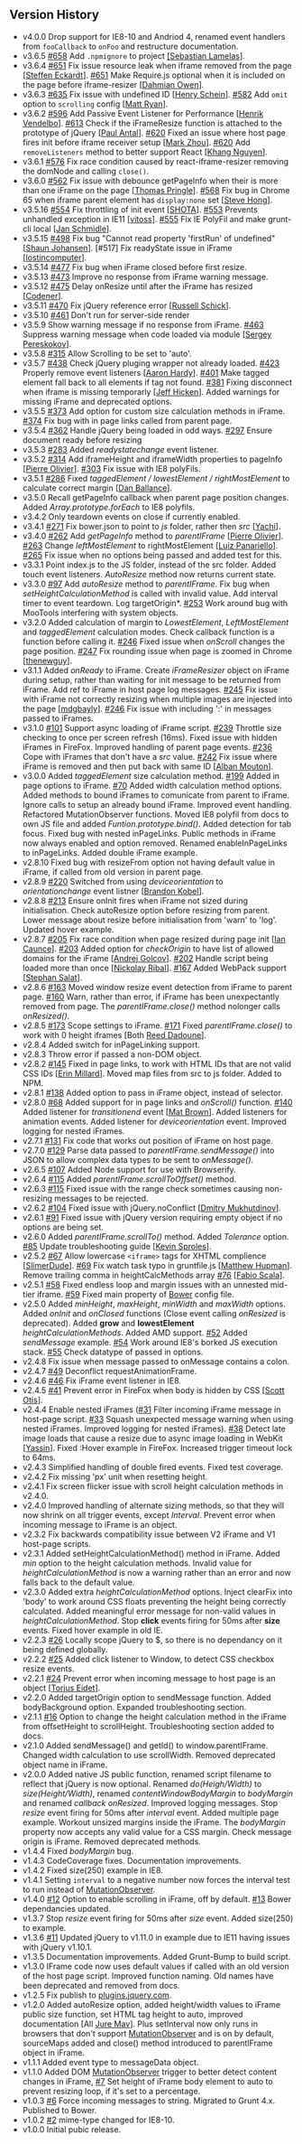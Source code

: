 ## Version History

- v4.0.0 Drop support for IE8-10 and Andriod 4, renamed event handlers from `fooCallback` to `onFoo` and restructure documentation.
- v3.6.5 [#658](https://github.com/davidjbradshaw/iframe-resizer/pull/658) Add `.npmignore` to project [[Sebastian Lamelas]](smulesoft).
- v3.6.4 [#651](https://github.com/davidjbradshaw/iframe-resizer/pull/651) Fix issue resource leak when iframe removed from the page [[Steffen Eckardt](seckardt)]. [#651](https://github.com/davidjbradshaw/iframe-resizer/pull/651) Make Require.js optional when it is included on the page before iframe-resizer [[Dahmian Owen](dahmian)].
- v3.6.3 [#635](https://github.com/davidjbradshaw/iframe-resizer/pull/635) Fix issue with undefined ID [[Henry Schein](ddxdental)]. [#582](https://github.com/davidjbradshaw/iframe-resizer/pull/582) Add `omit` option to `scrolling` config [[Matt Ryan](mryand)].
- v3.6.2 [#596](https://github.com/davidjbradshaw/iframe-resizer/pull/596) Add Passive Event Listener for Performance [[Henrik Vendelbo](thepian)]. [#613](https://github.com/davidjbradshaw/iframe-resizer/pull/613) Check if the iFrameResize function is attached to the prototype of jQuery [[Paul Antal](paul-antal)]. [#620](https://github.com/davidjbradshaw/iframe-resizer/pull/620) Fixed an issue where host page fires init before iframe receiver setup [[Mark Zhou](mrmarktyy)]. [#620](https://github.com/davidjbradshaw/iframe-resizer/pull/620) Add `removeListeners` method to better support React [[Khang Nguyen](khangiskhan)].
- v3.6.1 [#576](https://github.com/davidjbradshaw/iframe-resizer/pull/576) Fix race condition caused by react-iframe-resizer removing the domNode and calling `close()`.
- v3.6.0 [#562](https://github.com/davidjbradshaw/iframe-resizer/pull/562) Fix issue with debounce getPageInfo when their is more than one iFrame on the page [[Thomas Pringle](thomaspringle)]. [#568](https://github.com/davidjbradshaw/iframe-resizer/pull/568) Fix bug in Chrome 65 when iframe parent element has `display:none` set [[Steve Hong](aniude)].
- v3.5.16 [#554](https://github.com/davidjbradshaw/iframe-resizer/issues/554) Fix throttling of init event [[SHOTA](senta)]. [#553](https://github.com/davidjbradshaw/iframe-resizer/issues/553) Prevents unhandled exception in IE11 [[vitoss](vitoss)]. [#555](https://github.com/davidjbradshaw/iframe-resizer/issues/555) Fix IE PolyFil and make grunt-cli local [[Jan Schmidle](bitcloud)].
- v3.5.15 [#498](https://github.com/davidjbradshaw/iframe-resizer/issues/498) Fix bug "Cannot read property 'firstRun' of undefined" [[Shaun Johansen](shaunjohansen)]. [#517] Fix readyState issue in iFrame [[lostincomputer](lostincomputer)].
- v3.5.14 [#477](https://github.com/davidjbradshaw/iframe-resizer/issues/477) Fix bug when iFrame closed before first resize.
- v3.5.13 [#473](https://github.com/davidjbradshaw/iframe-resizer/issues/473) Improve no response from iFrame warning message.
- v3.5.12 [#475](https://github.com/davidjbradshaw/iframe-resizer/issues/475) Delay onResize until after the iFrame has resized [[Codener](codener)].
- v3.5.11 [#470](https://github.com/davidjbradshaw/iframe-resizer/issues/470) Fix jQuery reference error [[Russell Schick](rschick)].
- v3.5.10 [#461](https://github.com/davidjbradshaw/iframe-resizer/issues/461) Don't run for server-side render
- v3.5.9 Show warning message if no response from iFrame. [#463](https://github.com/davidjbradshaw/iframe-resizer/issues/463) Suppress warning message when code loaded via module [[Sergey Pereskokov](SerjoPepper)].
- v3.5.8 [#315](https://github.com/davidjbradshaw/iframe-resizer/issues/315) Allow Scrolling to be set to 'auto'.
- v3.5.7 [#438](https://github.com/davidjbradshaw/iframe-resizer/issues/438) Check jQuery pluging wrapper not already loaded. [#423](https://github.com/davidjbradshaw/iframe-resizer/issues/423) Properly remove event listeners [[Aaron Hardy](Aaronius)]. [#401](https://github.com/davidjbradshaw/iframe-resizer/issues/401) Make tagged element fall back to all elements if tag not found. [#381](https://github.com/davidjbradshaw/iframe-resizer/issues/381) Fixing disconnect when iframe is missing temporarly [[Jeff Hicken](jhicken)]. Added warnings for missing iFrame and deprecated options.
- v3.5.5 [#373](https://github.com/davidjbradshaw/iframe-resizer/issues/373) Add option for custom size calculation methods in iFrame. [#374](https://github.com/davidjbradshaw/iframe-resizer/issues/374) Fix bug with in page links called from parent page.
- v3.5.4 [#362](https://github.com/davidjbradshaw/iframe-resizer/issues/362) Handle jQuery being loaded in odd ways. [#297](https://github.com/davidjbradshaw/iframe-resizer/issues/297) Ensure document ready before resizing
- v3.5.3 [#283](https://github.com/davidjbradshaw/iframe-resizer/issues/283) Added _readystatechange_ event listener.
- v3.5.2 [#314](https://github.com/davidjbradshaw/iframe-resizer/pull/314) Add iframeHeight and iframeWidth properties to pageInfo [[Pierre Olivier](https://github.com/pomartel)]. [#303](https://github.com/davidjbradshaw/iframe-resizer/issues/303) Fix issue with IE8 polyFils.
- v3.5.1 [#286](https://github.com/davidjbradshaw/iframe-resizer/issues/286) Fixed _taggedElement / lowestElement / rightMostElement_ to calculate correct margin [[Dan Ballance](danballance)].
- v3.5.0 Recall getPageInfo callback when parent page position changes. Added _Array.prototype.forEach_ to IE8 polyfils.
- v3.4.2 Only teardown events on close if currently enabled.
- v3.4.1 [#271](https://github.com/davidjbradshaw/iframe-resizer/issues/271) Fix bower.json to point to _js_ folder, rather then _src_ [[Yachi](https://github.com/yachi)].
- v3.4.0 [#262](https://github.com/davidjbradshaw/iframe-resizer/issues/262) Add _getPageInfo_ method to _parentIFrame_ [[Pierre Olivier](https://github.com/pomartel)]. [#263](https://github.com/davidjbradshaw/iframe-resizer/issues/263) Change _leftMostElement_ to rightMostElement [[Luiz Panariello](https://github.com/LuizPanariello)]. [#265](https://github.com/davidjbradshaw/iframe-resizer/issues/265) Fix issue when no options being passed and added test for this.
- v3.3.1 Point index.js to the JS folder, instead of the src folder. Added touch event listeners. _AutoResize_ method now returns current state.
- v3.3.0 [#97](https://github.com/davidjbradshaw/iframe-resizer/issues/97) Add _autoResize_ method to _parentIFrame_. Fix bug when _setHeightCalculationMethod_ is called with invalid value. Add interval timer to event teardown. Log targetOrigin\*. [#253](https://github.com/davidjbradshaw/iframe-resizer/issues/253) Work around bug with MooTools interfering with system objects.
- v3.2.0 Added calculation of margin to _LowestElement_, _LeftMostElement_ and _taggedElement_ calculation modes. Check callback function is a function before calling it. [#246](https://github.com/davidjbradshaw/iframe-resizer/issues/246) Fixed issue when _onScroll_ changes the page position. [#247](https://github.com/davidjbradshaw/iframe-resizer/issues/247) Fix rounding issue when page is zoomed in Chrome [[thenewguy](https://github.com/thenewguy)].
- v3.1.1 Added _onReady_ to iFrame. Create _iFrameResizer_ object on iFrame during setup, rather than waiting for init message to be returned from iFrame. Add ref to iFrame in host page log messages. [#245](https://github.com/davidjbradshaw/iframe-resizer/issues/245) Fix issue with iFrame not correctly resizing when multiple images are injected into the page [[mdgbayly](https://github.com/mdgbayly)]. [#246](https://github.com/davidjbradshaw/iframe-resizer/issues/246) Fix issue with including ':' in messages passed to iFrames.
- v3.1.0 [#101](https://github.com/davidjbradshaw/iframe-resizer/issues/101) Support async loading of iFrame script. [#239](https://github.com/davidjbradshaw/iframe-resizer/issues/239) Throttle size checking to once per screen refresh (16ms). Fixed issue with hidden iFrames in FireFox. Improved handling of parent page events. [#236](https://github.com/davidjbradshaw/iframe-resizer/issues/236) Cope with iFrames that don't have a _src_ value. [#242](https://github.com/davidjbradshaw/iframe-resizer/issues/242) Fix issue where iFrame is removed and then put back with same ID [[Alban Mouton](https://github.com/albanm)].
- v3.0.0 Added _taggedElement_ size calculation method. [#199](https://github.com/davidjbradshaw/iframe-resizer/issues/199) Added in page options to iFrame. [#70](https://github.com/davidjbradshaw/iframe-resizer/issues/70) Added width calculation method options. Added methods to bound iFrames to comunicate from parent to iFrame. Ignore calls to setup an already bound iFrame. Improved event handling. Refactored MutationObserver functions. Moved IE8 polyfil from docs to own JS file and added _Funtion.prototype.bind()_. Added detection for tab focus. Fixed bug with nested inPageLinks. Public methods in iFrame now always enabled and option removed. Renamed enableInPageLinks to inPageLinks. Added double iFrame example.
- v2.8.10 Fixed bug with resizeFrom option not having default value in iFrame, if called from old version in parent page.
- v2.8.9 [#220](https://github.com/davidjbradshaw/iframe-resizer/issues/220) Switched from using _deviceorientation_ to _orientationchange_ event listner [[Brandon Kobel](https://github.com/kobelb)].
- v2.8.8 [#213](https://github.com/davidjbradshaw/iframe-resizer/issues/213) Ensure onInit fires when iFrame not sized during initialisation. Check autoResize option before resizing from parent. Lower message about resize before initialisation from 'warn' to 'log'. Updated hover example.
- v2.8.7 [#205](https://github.com/davidjbradshaw/iframe-resizer/issues/205) Fix race condition when page resized during page init [[Ian Caunce](https://github.com/IanCaunce)]. [#203](https://github.com/davidjbradshaw/iframe-resizer/issues/203) Added option for _checkOrigin_ to have list of allowed domains for the iFrame [[Andrej Golcov](https://github.com/andrej2k)]. [#202](https://github.com/davidjbradshaw/iframe-resizer/issues/202) Handle script being loaded more than once [[Nickolay Ribal](https://github.com/elektronik2k5)].
  [#167](https://github.com/davidjbradshaw/iframe-resizer/issues/167) Added WebPack support [[Stephan Salat](https://github.com/ssalat)].
- v2.8.6 [#163](https://github.com/davidjbradshaw/iframe-resizer/issues/163) Moved window resize event detection from iFrame to parent page. [#160](https://github.com/davidjbradshaw/iframe-resizer/issues/160) Warn, rather than error, if iFrame has been unexpectantly removed from page. The _parentIFrame.close()_ method nolonger calls _onResized()_.
- v2.8.5 [#173](https://github.com/davidjbradshaw/iframe-resizer/issues/173) Scope settings to iFrame. [#171](https://github.com/davidjbradshaw/iframe-resizer/issues/171) Fixed _parentIFrame.close()_ to work with 0 height iframes [Both [Reed Dadoune](https://github.com/ReedD)].
- v2.8.4 Added switch for inPageLinking support.
- v2.8.3 Throw error if passed a non-DOM object.
- v2.8.2 [#145](https://github.com/davidjbradshaw/iframe-resizer/issues/145) Fixed in page links, to work with HTML IDs that are not valid CSS IDs [[Erin Millard](https://github.com/ezzatron)]. Moved map files from src to js folder. Added to NPM.
- v2.8.1 [#138](https://github.com/davidjbradshaw/iframe-resizer/issues/138) Added option to pass in iFrame object, instead of selector.
- v2.8.0 [#68](https://github.com/davidjbradshaw/iframe-resizer/issues/68) Added support for in page links and _onScroll()_ function. [#140](https://github.com/davidjbradshaw/iframe-resizer/issues/140) Added listener for _transitionend_ event [[Mat Brown](https://github.com/outoftime)]. Added listeners for animation events. Added listener for _deviceorientation_ event. Improved logging for nested iFrames.
- v2.7.1 [#131](https://github.com/davidjbradshaw/iframe-resizer/issues/131) Fix code that works out position of iFrame on host page.
- v2.7.0 [#129](https://github.com/davidjbradshaw/iframe-resizer/issues/129) Parse data passed to _parentIFrame.sendMessage()_ into JSON to allow complex data types to be sent to _onMessage()_.
- v2.6.5 [#107](https://github.com/davidjbradshaw/iframe-resizer/issues/107) Added Node support for use with Browserify.
- v2.6.4 [#115](https://github.com/davidjbradshaw/iframe-resizer/issues/115) Added _parentIFrame.scrollToOffset()_ method.
- v2.6.3 [#115](https://github.com/davidjbradshaw/iframe-resizer/issues/115) Fixed issue with the range check sometimes causing non-resizing messages to be rejected.
- v2.6.2 [#104](https://github.com/davidjbradshaw/iframe-resizer/issues/104) Fixed issue with jQuery.noConflict [[Dmitry Mukhutdinov](https://github.com/flyingleafe)].
- v2.6.1 [#91](https://github.com/davidjbradshaw/iframe-resizer/issues/91) Fixed issue with jQuery version requiring empty object if no options are being set.
- v2.6.0 Added _parentIFrame.scrollTo()_ method. Added _Tolerance_ option. [#85](https://github.com/davidjbradshaw/iframe-resizer/issues/85) Update troubleshooting guide [[Kevin Sproles](https://github.com/kevinsproles)].
- v2.5.2 [#67](https://github.com/davidjbradshaw/iframe-resizer/issues/67) Allow lowercase `<iframe>` tags for XHTML complience [[SlimerDude](https://github.com/SlimerDude)]. [#69](https://github.com/davidjbradshaw/iframe-resizer/issues/69) Fix watch task typo in gruntfile.js [[Matthew Hupman](https://github.com/mhupman)]. Remove trailing comma in heightCalcMethods array [#76](https://github.com/davidjbradshaw/iframe-resizer/issues/76) [[Fabio Scala](https://github.com/fabioscala)].
- v2.5.1 [#58](https://github.com/davidjbradshaw/iframe-resizer/issues/58) Fixed endless loop and margin issues with an unnested mid-tier iframe. [#59](https://github.com/davidjbradshaw/iframe-resizer/issues/59) Fixed main property of [Bower](http://bower.io/) config file.
- v2.5.0 Added _minHeight_, _maxHeight_, _minWidth_ and _maxWidth_ options. Added _onInit_ and _onClosed_ functions (Close event calling _onResized_ is deprecated). Added **grow** and **lowestElement** _heightCalculationMethods_. Added AMD support. [#52](https://github.com/davidjbradshaw/iframe-resizer/issues/52) Added _sendMessage_ example. [#54](https://github.com/davidjbradshaw/iframe-resizer/issues/54) Work around IE8's borked JS execution stack. [#55](https://github.com/davidjbradshaw/iframe-resizer/issues/55) Check datatype of passed in options.
- v2.4.8 Fix issue when message passed to onMessage contains a colon.
- v2.4.7 [#49](https://github.com/davidjbradshaw/iframe-resizer/issues/49) Deconflict requestAnimationFrame.
- v2.4.6 [#46](https://github.com/davidjbradshaw/iframe-resizer/issues/46) Fix iFrame event listener in IE8.
- v2.4.5 [#41](https://github.com/davidjbradshaw/iframe-resizer/issues/41) Prevent error in FireFox when body is hidden by CSS [[Scott Otis](/Scotis)].
- v2.4.4 Enable nested iFrames ([#31](https://github.com/davidjbradshaw/iframe-resizer/issues/31) Filter incoming iFrame message in host-page script. [#33](https://github.com/davidjbradshaw/iframe-resizer/issues/33) Squash unexpected message warning when using nested iFrames. Improved logging for nested iFrames). [#38](https://github.com/davidjbradshaw/iframe-resizer/issues/38) Detect late image loads that cause a resize due to async image loading in WebKit [[Yassin](/ynh)]. Fixed :Hover example in FireFox. Increased trigger timeout lock to 64ms.
- v2.4.3 Simplified handling of double fired events. Fixed test coverage.
- v2.4.2 Fix missing 'px' unit when resetting height.
- v2.4.1 Fix screen flicker issue with scroll height calculation methods in v2.4.0.
- v2.4.0 Improved handling of alternate sizing methods, so that they will now shrink on all trigger events, except _Interval_. Prevent error when incoming message to iFrame is an object.
- v2.3.2 Fix backwards compatibility issue between V2 iFrame and V1 host-page scripts.
- v2.3.1 Added setHeightCalculationMethod() method in iFrame. Added _min_ option to the height calculation methods. Invalid value for _heightCalculationMethod_ is now a warning rather than an error and now falls back to the default value.
- v2.3.0 Added extra _heightCalculationMethod_ options. Inject clearFix into 'body' to work around CSS floats preventing the height being correctly calculated. Added meaningful error message for non-valid values in _heightCalculationMethod_. Stop **click** events firing for 50ms after **size** events. Fixed hover example in old IE.
- v2.2.3 [#26](https://github.com/davidjbradshaw/iframe-resizer/issues/26) Locally scope jQuery to \$, so there is no dependancy on it being defined globally.
- v2.2.2 [#25](https://github.com/davidjbradshaw/iframe-resizer/issues/25) Added click listener to Window, to detect CSS checkbox resize events.
- v2.2.1 [#24](https://github.com/davidjbradshaw/iframe-resizer/issues/24) Prevent error when incoming message to host page is an object [[Torjus Eidet](https://github.com/torjue)].
- v2.2.0 Added targetOrigin option to sendMessage function. Added bodyBackground option. Expanded troubleshooting section.
- v2.1.1 [#16](https://github.com/davidjbradshaw/iframe-resizer/issues/16) Option to change the height calculation method in the iFrame from offsetHeight to scrollHeight. Troubleshooting section added to docs.
- v2.1.0 Added sendMessage() and getId() to window.parentIFrame. Changed width calculation to use scrollWidth. Removed deprecated object name in iFrame.
- v2.0.0 Added native JS public function, renamed script filename to reflect that jQuery is now optional. Renamed _do(Heigh/Width)_ to _size(Height/Width)_, renamed _contentWindowBodyMargin_ to _bodyMargin_ and renamed _callback_ _onResized_. Improved logging messages. Stop _resize_ event firing for 50ms after _interval_ event. Added multiple page example. Workout unsized margins inside the iFrame. The _bodyMargin_ property now accepts any valid value for a CSS margin. Check message origin is iFrame. Removed deprecated methods.
- v1.4.4 Fixed _bodyMargin_ bug.
- v1.4.3 CodeCoverage fixes. Documentation improvements.
- v1.4.2 Fixed size(250) example in IE8.
- v1.4.1 Setting `interval` to a negative number now forces the interval test to run instead of [MutationObserver](https://developer.mozilla.org/en/docs/Web/API/MutationObserver).
- v1.4.0 [#12](https://github.com/davidjbradshaw/iframe-resizer/issues/12) Option to enable scrolling in iFrame, off by default. [#13](https://github.com/davidjbradshaw/iframe-resizer/issues/13) Bower dependancies updated.
- v1.3.7 Stop _resize_ event firing for 50ms after _size_ event. Added size(250) to example.
- v1.3.6 [#11](https://github.com/davidjbradshaw/iframe-resizer/issues/11) Updated jQuery to v1.11.0 in example due to IE11 having issues with jQuery v1.10.1.
- v1.3.5 Documentation improvements. Added Grunt-Bump to build script.
- v1.3.0 IFrame code now uses default values if called with an old version of the host page script. Improved function naming. Old names have been deprecated and removed from docs.
- v1.2.5 Fix publish to [plugins.jquery.com](https://plugins.jquery.com).
- v1.2.0 Added autoResize option, added height/width values to iFrame public size function, set HTML tag height to auto, improved documentation [All [Jure Mav](https://github.com/jmav)]. Plus setInterval now only runs in browsers that don't support [MutationObserver](https://developer.mozilla.org/en/docs/Web/API/MutationObserver) and is on by default, sourceMaps added and close() method introduced to parentIFrame object in iFrame.
- v1.1.1 Added event type to messageData object.
- v1.1.0 Added DOM [MutationObserver](https://developer.mozilla.org/en/docs/Web/API/MutationObserver) trigger to better detect content changes in iFrame, [#7](https://github.com/davidjbradshaw/iframe-resizer/issues/7) Set height of iFrame body element to auto to prevent resizing loop, if it's set to a percentage.
- v1.0.3 [#6](https://github.com/davidjbradshaw/iframe-resizer/issues/6) Force incoming messages to string. Migrated to Grunt 4.x. Published to Bower.
- v1.0.2 [#2](https://github.com/davidjbradshaw/iframe-resizer/issues/2) mime-type changed for IE8-10.
- v1.0.0 Initial pubic release.
